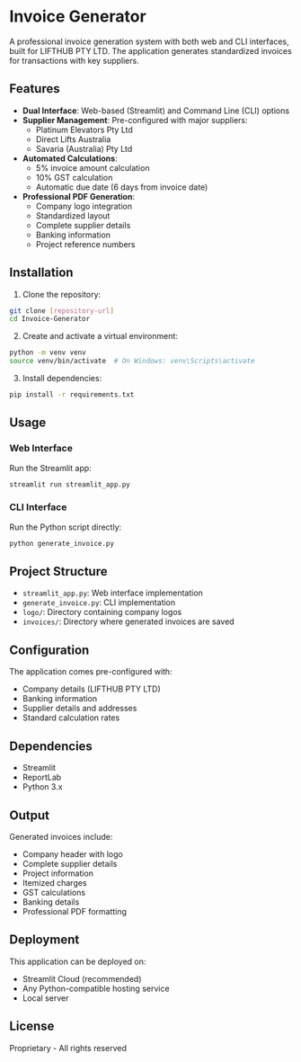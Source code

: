 # Invoice Generator

A professional invoice generation system with both web and CLI interfaces, built for LIFTHUB PTY LTD. The application generates standardized invoices for transactions with key suppliers.

## Features

- **Dual Interface**: Web-based (Streamlit) and Command Line (CLI) options
- **Supplier Management**: Pre-configured with major suppliers:
  - Platinum Elevators Pty Ltd
  - Direct Lifts Australia
  - Savaria (Australia) Pty Ltd
- **Automated Calculations**:
  - 5% invoice amount calculation
  - 10% GST calculation
  - Automatic due date (6 days from invoice date)
- **Professional PDF Generation**:
  - Company logo integration
  - Standardized layout
  - Complete supplier details
  - Banking information
  - Project reference numbers

## Installation

1. Clone the repository:
```bash
git clone [repository-url]
cd Invoice-Generator
```

2. Create and activate a virtual environment:
```bash
python -m venv venv
source venv/bin/activate  # On Windows: venv\Scripts\activate
```

3. Install dependencies:
```bash
pip install -r requirements.txt
```

## Usage

### Web Interface
Run the Streamlit app:
```bash
streamlit run streamlit_app.py
```

### CLI Interface
Run the Python script directly:
```bash
python generate_invoice.py
```

## Project Structure

- `streamlit_app.py`: Web interface implementation
- `generate_invoice.py`: CLI implementation
- `logo/`: Directory containing company logos
- `invoices/`: Directory where generated invoices are saved

## Configuration

The application comes pre-configured with:
- Company details (LIFTHUB PTY LTD)
- Banking information
- Supplier details and addresses
- Standard calculation rates

## Dependencies

- Streamlit
- ReportLab
- Python 3.x

## Output

Generated invoices include:
- Company header with logo
- Complete supplier details
- Project information
- Itemized charges
- GST calculations
- Banking details
- Professional PDF formatting

## Deployment

This application can be deployed on:
- Streamlit Cloud (recommended)
- Any Python-compatible hosting service
- Local server

## License

Proprietary - All rights reserved 